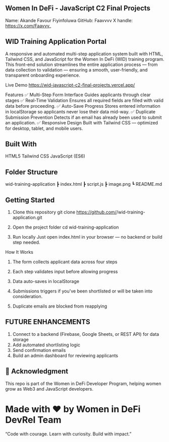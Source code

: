 ## Women In DeFi - JavaScript C2 Final Projects
Name: Akande Favour Fiyinfoluwa
GitHub: Faavvvv
X handle: https://x.com/Faavvv_

## WID Training Application Portal
A responsive and automated multi-step application system built with HTML, Tailwind CSS, and JavaScript for the Women In DeFi (WID) training program.
This front-end solution streamlines the entire application process — from data collection to validation — ensuring a smooth, user-friendly, and transparent onboarding experience.

Live Demo
https://wid-javascript-c2-final-projects.vercel.app/

Features
✅ Multi-Step Form Interface
 Guides applicants through clear stages 
✅ Real-Time Validation
 Ensures all required fields are filled with valid data before proceeding.
✅ Auto-Save Progress
 Stores entered information in localStorage so applicants never lose their data mid-way.
✅ Duplicate Submission Prevention
 Detects if an email has already been used to submit an application.
✅ Responsive Design
 Built with Tailwind CSS — optimized for desktop, tablet, and mobile users.

 ## Built With
HTML5
Tailwind CSS
JavaScript (ES6)

## Folder Structure
wid-training-application
 ┣  index.html
 ┣  script.js
 ┣  image.png
 ┗  README.md


 ## Getting Started
1. Clone this repository
git clone https://github.com/<your-username>/wid-training-application.git

 2. Open the project folder
cd wid-training-application

 3. Run locally
Just open index.html in your browser — no backend or build step needed.


 How It Works
1. The form collects applicant data across four steps

2. Each step validates input before allowing progress

3. Data auto-saves in localStorage

4. Submissions triggers if you've been shortlisted or will be taken into consideration.

5. Duplicate emails are blocked from reapplying

## FUTURE ENHANCEMENTS
 1. Connect to a backend (Firebase, Google Sheets, or REST API) for data storage
 2. Add automated shortlisting logic
 3. Send confirmation emails
 4. Build an admin dashboard for reviewing applicants


## 💪 Acknowledgment
This repo is part of the Women in DeFi Developer Program, helping women grow as Web3 and JavaScript developers.

# Made with ❤️ by Women in DeFi DevRel Team
“Code with courage. Learn with curiosity. Build with impact.”

